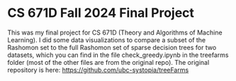 # CS 671D Fall 2024 Final Project

This was my final project for CS 671D (Theory and Algorithms of Machine Learning). I did some data visualizations to compare a subset of the Rashomon set to the full Rashomon set of sparse decision trees for two datasets, which you can find in the file check_greedy.ipynb in the treefarms folder (most of the other files are from the original repo). 
The original repository is here: https://github.com/ubc-systopia/treeFarms 
